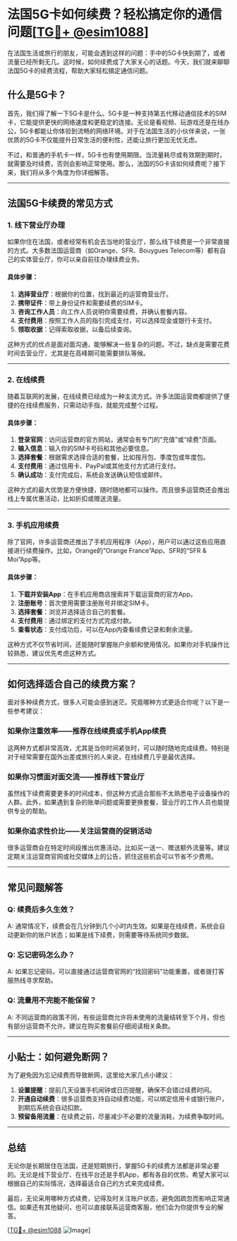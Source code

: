 # 法国5G卡如何续费？轻松搞定你的通信问题[[TG💪+ @esim1088](https://t.me/s/esim1088)]

在法国生活或旅行的朋友，可能会遇到这样的问题：手中的5G卡快到期了，或者流量已经所剩无几。这时候，如何续费成了大家关心的话题。今天，我们就来聊聊法国5G卡的续费流程，帮助大家轻松搞定通信问题。

## 什么是5G卡？

首先，我们得了解一下5G卡是什么。5G卡是一种支持第五代移动通信技术的SIM卡，它能提供更快的网络速度和更稳定的连接。无论是看视频、玩游戏还是在线办公，5G卡都能让你体验到流畅的网络环境。对于在法国生活的小伙伴来说，一张优质的5G卡不仅能提升日常生活的便利性，还能让旅行更加无忧无虑。

不过，和普通的手机卡一样，5G卡也有使用期限。当流量耗尽或有效期到期时，就需要及时续费，否则会影响正常使用。那么，法国的5G卡该如何续费呢？接下来，我们将从多个角度为你详细解答。

---

## 法国5G卡续费的常见方式

### 1. 线下营业厅办理

如果你住在法国，或者经常有机会去当地的营业厅，那么线下续费是一个非常直接的方式。大多数法国运营商（如Orange、SFR、Bouygues Telecom等）都有自己的实体营业厅，你可以亲自前往办理续费业务。

#### 具体步骤：
1. **选择营业厅**：根据你的位置，找到最近的运营商营业厅。
2. **携带证件**：带上身份证件和需要续费的SIM卡。
3. **咨询工作人员**：向工作人员说明你需要续费，并确认套餐内容。
4. **支付费用**：按照工作人员的指引完成支付，可以选择现金或银行卡支付。
5. **领取收据**：记得索取收据，以备后续查询。

这种方式的优点是面对面沟通，能够解决一些复杂的问题。不过，缺点是需要花费时间去营业厅，尤其是在高峰期可能需要排队等候。

---

### 2. 在线续费

随着互联网的发展，在线续费已经成为一种主流方式。许多法国运营商都提供了便捷的在线续费服务，只需动动手指，就能完成整个过程。

#### 具体步骤：
1. **登录官网**：访问运营商的官方网站，通常会有专门的“充值”或“续费”页面。
2. **输入信息**：输入你的SIM卡号码和其他必要信息。
3. **选择套餐**：根据需求选择合适的套餐，比如按月包、季度包或年度包。
4. **支付费用**：通过信用卡、PayPal或其他支付方式进行支付。
5. **确认成功**：支付完成后，系统会发送确认短信或邮件。

这种方式的最大优势是方便快捷，随时随地都可以操作。而且很多运营商还会推出线上专属优惠活动，比如折扣或赠送流量。

---

### 3. 手机应用续费

除了官网，许多运营商还推出了手机应用程序（App），用户可以通过这些应用直接进行续费操作。比如，Orange的“Orange France”App、SFR的“SFR & Moi”App等。

#### 具体步骤：
1. **下载并安装App**：在手机应用商店搜索并下载运营商的官方App。
2. **注册账号**：首次使用需要注册账号并绑定SIM卡。
3. **选择套餐**：浏览并选择适合自己的套餐。
4. **支付费用**：通过绑定的支付方式完成付款。
5. **查看状态**：支付成功后，可以在App内查看续费记录和剩余流量。

这种方式不仅节省时间，还能随时掌握账户余额和使用情况。如果你对手机操作比较熟悉，建议优先考虑这种方式。

---

## 如何选择适合自己的续费方案？

面对多种续费方式，很多人可能会感到迷茫。究竟哪种方式更适合你呢？以下是一些参考建议：

### 如果你注重效率——推荐在线续费或手机App续费

这两种方式都非常高效，尤其是当你时间紧张时，可以随时随地完成续费。特别是对于经常需要在国外出差或旅行的人来说，在线续费几乎是最优选择。

### 如果你习惯面对面交流——推荐线下营业厅

虽然线下续费需要更多的时间成本，但这种方式适合那些不太熟悉电子设备操作的人群。此外，如果遇到复杂的账单问题或需要更换套餐，营业厅的工作人员也能提供专业的帮助。

### 如果你追求性价比——关注运营商的促销活动

很多运营商会在特定时间段推出优惠活动，比如买一送一、赠送额外流量等。建议定期关注运营商官网或社交媒体上的公告，抓住这些机会可以节省不少费用。

---

## 常见问题解答

### Q: 续费后多久生效？
A: 通常情况下，续费会在几分钟到几个小时内生效。如果是在线续费，系统会自动更新你的账户状态；如果是线下续费，则需要等待系统同步数据。

### Q: 忘记密码怎么办？
A: 如果忘记密码，可以直接通过运营商官网的“找回密码”功能重置，或者拨打客服热线寻求帮助。

### Q: 流量用不完能不能保留？
A: 不同运营商的政策不同，有些运营商允许将未使用的流量结转至下个月，但也有部分运营商不允许。建议在购买套餐前仔细阅读相关条款。

---

## 小贴士：如何避免断网？

为了避免因为忘记续费而导致断网，这里给大家几点小建议：

1. **设置提醒**：提前几天设置手机闹钟或日历提醒，确保不会错过续费时间。
2. **开通自动续费**：很多运营商支持自动续费功能，可以绑定信用卡或银行账户，到期后系统会自动扣款。
3. **预留备用流量**：在续费之前，尽量减少不必要的流量消耗，为续费争取时间。

---

## 总结

无论你是长期居住在法国，还是短期旅行，掌握5G卡的续费方法都是非常必要的。无论是线下营业厅、在线平台还是手机App，都有各自的优势。希望大家可以根据自己的实际情况，选择最适合自己的方式来完成续费。

最后，无论采用哪种方式续费，记得及时关注账户状态，避免因疏忽而影响正常通信。如果还有其他疑问，也可以直接联系运营商客服，他们会为你提供专业的解答。

[[TG💪+ @esim1088](https://t.me/s/esim1088) ![Image](https://i.postimg.cc/4NQfJmqS/Snipaste-2025-05-13-00-14-12.png)]